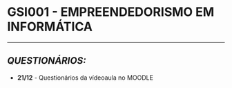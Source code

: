 # GSI001 - EMPREENDEDORISMO EM INFORMÁTICA
---

## ***QUESTIONÁRIOS:***

  - **21/12** - Questionários da vídeoaula no MOODLE